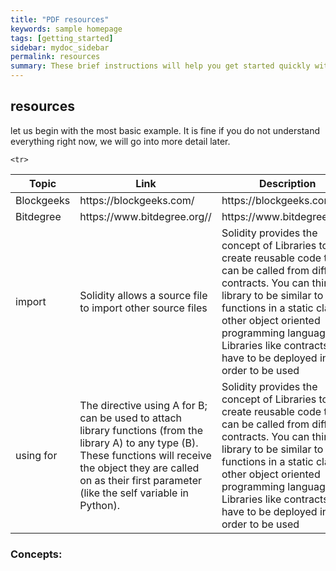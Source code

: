 ```yaml
---
title: "PDF resources"
keywords: sample homepage
tags: [getting_started]
sidebar: mydoc_sidebar
permalink: resources
summary: These brief instructions will help you get started quickly with the solidity development.
---
```



## resources

let us begin with the most basic example. It is fine if you do not understand everything right now, we will go into more detail later.



<table>
<colgroup>
<col width="15%" />
<col width="40%" />
<col width="40%" />
</colgroup>
<thead>
<tr class="header">
<th>Topic</th>
<th>Link</th>
<th>Description</th>
</tr>
</thead>
<tbody>
<tr>
<td markdown="span">Blockgeeks</td>
<td markdown="span">https://blockgeeks.com/</td>
<td markdown="span">https://blockgeeks.com/</td>
</tr>
    
    <tr>
<td markdown="span">Bitdegree</td>
<td markdown="span">https://www.bitdegree.org//</td>
<td markdown="span">https://www.bitdegree.org//</td>
</tr>
    <tr>
<td markdown="span">import</td>
<td markdown="span">Solidity allows a source file to import other source files</td>
<td markdown="span">Solidity provides the concept of Libraries to create reusable code that can be called from different contracts. You can think of library to be similar to static functions in a static class in other object oriented programming languages. Libraries like contracts have to be deployed in order to be used</td>
</tr>
<tr>
<td markdown="span">using for</td>
<td markdown="span">The directive using A for B; can be used to attach library functions (from the library A) to any type (B). These functions will receive the object they are called on as their first parameter (like the self variable in Python).
<td markdown="span">Solidity provides the concept of Libraries to create reusable code that can be called from different contracts. You can think of library to be similar to static functions in a static class in other object oriented programming languages. Libraries like contracts have to be deployed in order to be used</td>
</td>
</tr>
</tbody>
</table> 


### Concepts:



